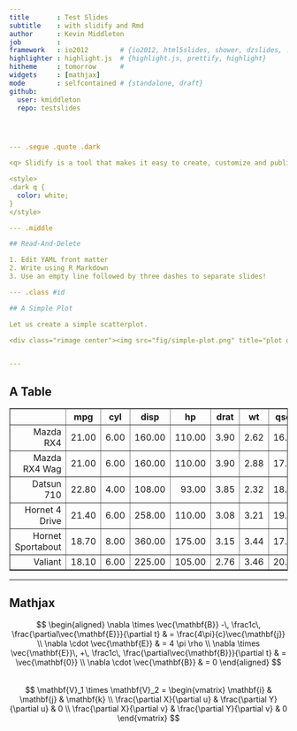 ```yaml
---
title       : Test Slides
subtitle    : with slidify and Rmd
author      : Kevin Middleton
job         : 
framework   : io2012        # {io2012, html5slides, shower, dzslides, ...}
highlighter : highlight.js  # {highlight.js, prettify, highlight}
hitheme     : tomorrow      # 
widgets     : [mathjax]
mode        : selfcontained # {standalone, draft}
github:
  user: kmiddleton
  repo: testslides




--- .segue .quote .dark

<q> Slidify is a tool that makes it easy to create, customize and publish, reproducible HTML5 slide decks using R Markdown.</q>

<style>
.dark q {
  color: white;
}
</style>

--- .middle

## Read-And-Delete

1. Edit YAML front matter
2. Write using R Markdown
3. Use an empty line followed by three dashes to separate slides!

--- .class #id 

## A Simple Plot

Let us create a simple scatterplot.

<div class="rimage center"><img src="fig/simple-plot.png" title="plot of chunk simple-plot" alt="plot of chunk simple-plot" class="plot" /></div>


--- 
```


## A Table

<!-- html table generated in R 3.0.0 by xtable 1.7-1 package -->
<!-- Mon Apr  1 20:23:42 2013 -->
<TABLE border=1>
<TR> <TH>  </TH> <TH> mpg </TH> <TH> cyl </TH> <TH> disp </TH> <TH> hp </TH> <TH> drat </TH> <TH> wt </TH> <TH> qsec </TH> <TH> vs </TH> <TH> am </TH> <TH> gear </TH> <TH> carb </TH>  </TR>
  <TR> <TD align="right"> Mazda RX4 </TD> <TD align="right"> 21.00 </TD> <TD align="right"> 6.00 </TD> <TD align="right"> 160.00 </TD> <TD align="right"> 110.00 </TD> <TD align="right"> 3.90 </TD> <TD align="right"> 2.62 </TD> <TD align="right"> 16.46 </TD> <TD align="right"> 0.00 </TD> <TD align="right"> 1.00 </TD> <TD align="right"> 4.00 </TD> <TD align="right"> 4.00 </TD> </TR>
  <TR> <TD align="right"> Mazda RX4 Wag </TD> <TD align="right"> 21.00 </TD> <TD align="right"> 6.00 </TD> <TD align="right"> 160.00 </TD> <TD align="right"> 110.00 </TD> <TD align="right"> 3.90 </TD> <TD align="right"> 2.88 </TD> <TD align="right"> 17.02 </TD> <TD align="right"> 0.00 </TD> <TD align="right"> 1.00 </TD> <TD align="right"> 4.00 </TD> <TD align="right"> 4.00 </TD> </TR>
  <TR> <TD align="right"> Datsun 710 </TD> <TD align="right"> 22.80 </TD> <TD align="right"> 4.00 </TD> <TD align="right"> 108.00 </TD> <TD align="right"> 93.00 </TD> <TD align="right"> 3.85 </TD> <TD align="right"> 2.32 </TD> <TD align="right"> 18.61 </TD> <TD align="right"> 1.00 </TD> <TD align="right"> 1.00 </TD> <TD align="right"> 4.00 </TD> <TD align="right"> 1.00 </TD> </TR>
  <TR> <TD align="right"> Hornet 4 Drive </TD> <TD align="right"> 21.40 </TD> <TD align="right"> 6.00 </TD> <TD align="right"> 258.00 </TD> <TD align="right"> 110.00 </TD> <TD align="right"> 3.08 </TD> <TD align="right"> 3.21 </TD> <TD align="right"> 19.44 </TD> <TD align="right"> 1.00 </TD> <TD align="right"> 0.00 </TD> <TD align="right"> 3.00 </TD> <TD align="right"> 1.00 </TD> </TR>
  <TR> <TD align="right"> Hornet Sportabout </TD> <TD align="right"> 18.70 </TD> <TD align="right"> 8.00 </TD> <TD align="right"> 360.00 </TD> <TD align="right"> 175.00 </TD> <TD align="right"> 3.15 </TD> <TD align="right"> 3.44 </TD> <TD align="right"> 17.02 </TD> <TD align="right"> 0.00 </TD> <TD align="right"> 0.00 </TD> <TD align="right"> 3.00 </TD> <TD align="right"> 2.00 </TD> </TR>
  <TR> <TD align="right"> Valiant </TD> <TD align="right"> 18.10 </TD> <TD align="right"> 6.00 </TD> <TD align="right"> 225.00 </TD> <TD align="right"> 105.00 </TD> <TD align="right"> 2.76 </TD> <TD align="right"> 3.46 </TD> <TD align="right"> 20.22 </TD> <TD align="right"> 1.00 </TD> <TD align="right"> 0.00 </TD> <TD align="right"> 3.00 </TD> <TD align="right"> 1.00 </TD> </TR>
   </TABLE>


---

## Mathjax ##

$$
\begin{aligned}
\nabla \times \vec{\mathbf{B}} -\, \frac1c\, \frac{\partial\vec{\mathbf{E}}}{\partial t} & = \frac{4\pi}{c}\vec{\mathbf{j}} \\   \nabla \cdot \vec{\mathbf{E}} & = 4 \pi \rho \\
\nabla \times \vec{\mathbf{E}}\, +\, \frac1c\, \frac{\partial\vec{\mathbf{B}}}{\partial t} & = \vec{\mathbf{0}} \\
\nabla \cdot \vec{\mathbf{B}} & = 0 \end{aligned}
$$
<br />
$$
\mathbf{V}_1 \times \mathbf{V}_2 =  \begin{vmatrix}
\mathbf{i} & \mathbf{j} & \mathbf{k} \\
\frac{\partial X}{\partial u} &  \frac{\partial Y}{\partial u} & 0 \\
\frac{\partial X}{\partial v} &  \frac{\partial Y}{\partial v} & 0
\end{vmatrix}
$$
